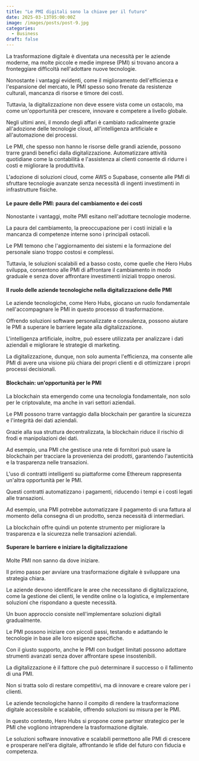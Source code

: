 ```yaml
---
title: "Le PMI digitali sono la chiave per il futuro"
date: 2025-03-13T05:00:00Z
image: /images/posts/post-9.jpg
categories: 
  - Business
draft: false
---
```


La trasformazione digitale è diventata una necessità per le aziende moderne, ma molte piccole e medie imprese (PMI) si trovano ancora a fronteggiare difficoltà nell'adottare nuove tecnologie.

Nonostante i vantaggi evidenti, come il miglioramento dell'efficienza e l'espansione del mercato, le PMI spesso sono frenate da resistenze culturali, mancanza di risorse e timore dei costi.

Tuttavia, la digitalizzazione non deve essere vista come un ostacolo, ma come un'opportunità per crescere, innovare e competere a livello globale.

Negli ultimi anni, il mondo degli affari è cambiato radicalmente grazie all'adozione delle tecnologie cloud, all'intelligenza artificiale e all'automazione dei processi.

Le PMI, che spesso non hanno le risorse delle grandi aziende, possono trarre grandi benefici dalla digitalizzazione. Automatizzare attività quotidiane come la contabilità e l'assistenza ai clienti consente di ridurre i costi e migliorare la produttività.

L'adozione di soluzioni cloud, come AWS o Supabase, consente alle PMI di sfruttare tecnologie avanzate senza necessità di ingenti investimenti in infrastrutture fisiche.

#### Le paure delle PMI: paura del cambiamento e dei costi
Nonostante i vantaggi, molte PMI esitano nell'adottare tecnologie moderne.

La paura del cambiamento, la preoccupazione per i costi iniziali e la mancanza di competenze interne sono i principali ostacoli.

Le PMI temono che l'aggiornamento dei sistemi e la formazione del personale siano troppo costosi e complessi.

Tuttavia, le soluzioni scalabili ed a basso costo, come quelle che Hero Hubs sviluppa, consentono alle PMI di affrontare il cambiamento in modo graduale e senza dover affrontare investimenti iniziali troppo onerosi.

#### Il ruolo delle aziende tecnologiche nella digitalizzazione delle PMI
Le aziende tecnologiche, come Hero Hubs, giocano un ruolo fondamentale nell'accompagnare le PMI in questo processo di trasformazione.

Offrendo soluzioni software personalizzate e consulenza, possono aiutare le PMI a superare le barriere legate alla digitalizzazione.

L'intelligenza artificiale, inoltre, può essere utilizzata per analizzare i dati aziendali e migliorare le strategie di marketing.

La digitalizzazione, dunque, non solo aumenta l'efficienza, ma consente alle PMI di avere una visione più chiara dei propri clienti e di ottimizzare i propri processi decisionali.

#### Blockchain: un'opportunità per le PMI
La blockchain sta emergendo come una tecnologia fondamentale, non solo per le criptovalute, ma anche in vari settori aziendali.

Le PMI possono trarre vantaggio dalla blockchain per garantire la sicurezza e l'integrità dei dati aziendali.

Grazie alla sua struttura decentralizzata, la blockchain riduce il rischio di frodi e manipolazioni dei dati.

Ad esempio, una PMI che gestisce una rete di fornitori può usare la blockchain per tracciare la provenienza dei prodotti, garantendo l'autenticità e la trasparenza nelle transazioni.

L'uso di contratti intelligenti su piattaforme come Ethereum rappresenta un'altra opportunità per le PMI.

Questi contratti automatizzano i pagamenti, riducendo i tempi e i costi legati alle transazioni.

Ad esempio, una PMI potrebbe automatizzare il pagamento di una fattura al momento della consegna di un prodotto, senza necessità di intermediari.

La blockchain offre quindi un potente strumento per migliorare la trasparenza e la sicurezza nelle transazioni aziendali.

#### Superare le barriere e iniziare la digitalizzazione
Molte PMI non sanno da dove iniziare.

Il primo passo per avviare una trasformazione digitale è sviluppare una strategia chiara.

Le aziende devono identificare le aree che necessitano di digitalizzazione, come la gestione dei clienti, le vendite online o la logistica, e implementare soluzioni che rispondano a queste necessità.

Un buon approccio consiste nell'implementare soluzioni digitali gradualmente.

Le PMI possono iniziare con piccoli passi, testando e adattando le tecnologie in base alle loro esigenze specifiche.

Con il giusto supporto, anche le PMI con budget limitati possono adottare strumenti avanzati senza dover affrontare spese insostenibili.

La digitalizzazione è il fattore che può determinare il successo o il fallimento di una PMI.

Non si tratta solo di restare competitivi, ma di innovare e creare valore per i clienti.

Le aziende tecnologiche hanno il compito di rendere la trasformazione digitale accessibile e scalabile, offrendo soluzioni su misura per le PMI.

In questo contesto, Hero Hubs si propone come partner strategico per le PMI che vogliono intraprendere la trasformazione digitale.

Le soluzioni software innovative e scalabili permettono alle PMI di crescere e prosperare nell'era digitale, affrontando le sfide del futuro con fiducia e competenza.

